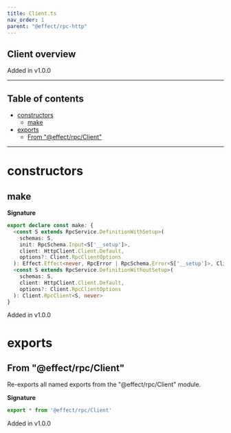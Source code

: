 ```yaml
---
title: Client.ts
nav_order: 1
parent: "@effect/rpc-http"
---
```


## Client overview

Added in v1.0.0

---

<h2 class="text-delta">Table of contents</h2>

- [constructors](#constructors)
  - [make](#make)
- [exports](#exports)
  - [From "@effect/rpc/Client"](#from-effectrpcclient)

---

# constructors

## make

**Signature**

```ts
export declare const make: {
  <const S extends RpcService.DefinitionWithSetup>(
    schemas: S,
    init: RpcSchema.Input<S['__setup']>,
    client: HttpClient.Client.Default,
    options?: Client.RpcClientOptions
  ): Effect.Effect<never, RpcError | RpcSchema.Error<S['__setup']>, Client.RpcClient<S, never>>
  <const S extends RpcService.DefinitionWithoutSetup>(
    schemas: S,
    client: HttpClient.Client.Default,
    options?: Client.RpcClientOptions
  ): Client.RpcClient<S, never>
}
```

Added in v1.0.0

# exports

## From "@effect/rpc/Client"

Re-exports all named exports from the "@effect/rpc/Client" module.

**Signature**

```ts
export * from '@effect/rpc/Client'
```

Added in v1.0.0
